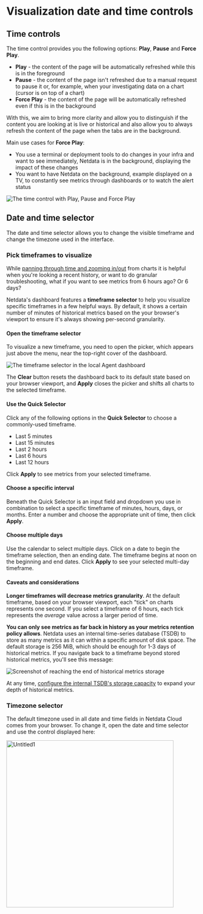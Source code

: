 # Visualization date and time controls

## Time controls

The time control provides you the following options: **Play**, **Pause** and **Force Play**.
* **Play** - the content of the page will be automatically refreshed while this is in the foreground
* **Pause** - the content of the page isn't refreshed due to a manual request to pause it or, for example, when your investigating data on a 
chart (cursor is on top of a chart)
* **Force Play** - the content of the page will be automatically refreshed even if this is in the background

With this, we aim to bring more clarity and allow you to distinguish if the content you are looking at is live or historical and also allow you
 to always refresh the content of the page when the tabs are in the background. 

Main use cases for **Force Play**:
* You use a terminal or deployment tools to do changes in your infra and want to see immediately, Netdata is in the background, displaying the impact 
of these changes
* You want to have Netdata on the background, example displayed on a TV, to constantly see metrics through dashboards or to watch the alert 
status

![The time control with Play, Pause and Force Play](https://user-images.githubusercontent.com/82235632/129206460-03c47d0d-1a5b-428a-b972-473718b74bdb.png)

## Date and time selector

The date and time selector allows you to change the visible timeframe and change the timezone used in the interface.

### Pick timeframes to visualize

While [panning through time and zooming in/out](https://github.com/netdata/netdata/blob/master/docs/cloud/visualize/interact-new-charts.md) from charts it is helpful when
you're looking a recent history, or want to do granular troubleshooting, what if you want to see metrics from 6 hours
ago? Or 6 days?

Netdata's dashboard features a **timeframe selector** to help you visualize specific timeframes in a few helpful ways.
By default, it shows a certain number of minutes of historical metrics based on the your browser's viewport to ensure
it's always showing per-second granularity.

#### Open the timeframe selector

To visualize a new timeframe, you need to open the picker, which appears just above the menu, near the top-right cover
of the dashboard.

![The timeframe selector in the local Agent
dashboard](https://user-images.githubusercontent.com/1153921/101507784-2c585080-3934-11eb-9d6e-eff30b8553e4.png)

The **Clear** button resets the dashboard back to its default state based on your browser viewport, and **Apply** closes
the picker and shifts all charts to the selected timeframe.

#### Use the Quick Selector

Click any of the following options in the **Quick Selector** to choose a commonly-used timeframe.

- Last 5 minutes
- Last 15 minutes
- Last 2 hours
- Last 6 hours
- Last 12 hours

Click **Apply** to see metrics from your selected timeframe.

#### Choose a specific interval

Beneath the Quick Selector is an input field and dropdown you use in combination to select a specific timeframe of
minutes, hours, days, or months. Enter a number and choose the appropriate unit of time, then click **Apply**.

#### Choose multiple days

Use the calendar to select multiple days. Click on a date to begin the timeframe selection, then an ending date. The
timeframe begins at noon on the beginning and end dates. Click **Apply** to see your selected multi-day timeframe.

#### Caveats and considerations

**Longer timeframes will decrease metrics granularity**. At the default timeframe, based on your browser viewport, each
"tick" on charts represents one second. If you select a timeframe of 6 hours, each tick represents the _average_ value
across a larger period of time.

**You can only see metrics as far back in history as your metrics retention policy allows**. Netdata uses an internal
time-series database (TSDB) to store as many metrics as it can within a specific amount of disk space. The default
storage is 256 MiB, which should be enough for 1-3 days of historical metrics. If you navigate back to a timeframe
beyond stored historical metrics, you'll see this message:

![Screenshot of reaching the end of historical metrics storage](https://user-images.githubusercontent.com/1153921/114207597-63a23280-9911-11eb-863d-4d2f75b030b4.png)

At any time, [configure the internal TSDB's storage capacity](https://github.com/netdata/netdata/blob/master/docs/store/change-metrics-storage.md) to expand your
depth of historical metrics.

### Timezone selector

The default timezone used in all date and time fields in Netdata Cloud comes from your browser. To change it, open the
date and time selector and use the control displayed here:

<img width="437" alt="Untitled1" src="https://user-images.githubusercontent.com/43294513/216628390-c3bd1cd2-349d-4523-b8d3-c7e68395f670.png"/>


